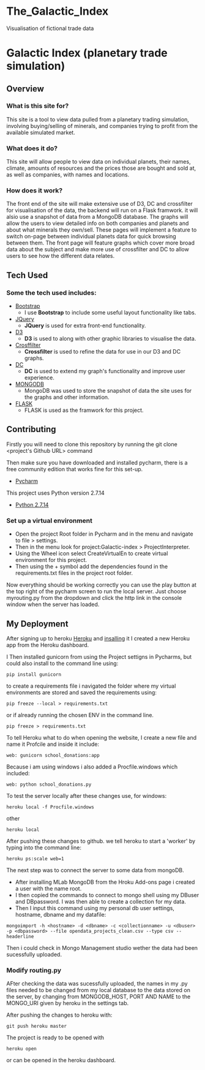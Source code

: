 # The_Galactic_Index
Visualisation of fictional trade data

# Galactic Index (planetary trade simulation)

## Overview

### What is this site for?

This site is a tool to view data pulled from a planetary trading simulation, involving buying/selling of minerals, and companies trying to profit from the available simulated market.

### What does it do?

This site will allow people to view data on individual planets, their names, climate, amounts of resources and the prices those are bought and sold at, as well as companies, with names and locations.

### How does it work?

The front end of the site will make extensive use of D3, DC and crossfilter for visualisation of the data, the backend will run on a Flask framwork. it will alsio use a snapshot of data from a MongoDB database.
The graphs will allow the users to view detailed info on both companies and planets and about what minerals they own/sell. These pages will implement a feature to switch on-page between individual planets data for quick browsing between them. The front page will feature graphs which cover more broad data about the subject and make more use of crossfilter and DC to allow users to see how the different data relates.

## Tech Used

### Some the tech used includes:
- [Bootstrap](http://getbootstrap.com/)
    - I use **Bootstrap** to include some useful layout functionality like tabs.
- [JQuery](https://jquery.com/)
  - **JQuery** is used for extra front-end functionality.
- [D3](https://d3js.org/)
  - **D3** is used to along with other graphic libraries to visualise the data.
- [Crosffilter](https://github.com/square/crossfilter)
  - **Crossfilter** is used to refine the data for use in our D3 and DC graphs.
- [DC](https://dc-js.github.io/dc.js/)
    - **DC** is used to extend my graph's functionality and improve user experience.
- [MONGODB](https://www.mongodb.com/)
    - MongoDB was used to store the snapshot of data the site uses for the graphs and other information.
- [FLASK](http://flask.pocoo.org/)
    - FLASK is used as the framwork for this project.
  
## Contributing

Firstly you will need to clone this repository by running the git clone <project's Github URL> command

Then make sure you have downloaded and installed pycharm, there is a free community edition that works fine for this set-up. 
- [Pycharm](https://www.jetbrains.com/pycharm/)

This project uses Python version 2.7.14
- [Python 2.7.14](https://www.python.org/downloads/)

### Set up a virtual environment

 - Open the project Root folder in Pycharm and in the menu and navigate to file > settings.
 - Then in the menu look for project:Galactic-index > ProjectInterpreter.
 - Using the Wheel icon select CreateVirtualEn to create virtual environment for this project.
 - Then using the + symbol add the dependencies found in the requirements.txt files in the project root folder.

Now everything should be working correctly you can use the play button at the top right of the pycharm screen to run the local server.
Just choose myrouting.py from the dropdown and click the http link in the console window when the server has loaded.

## My Deployment
After signing up to heroku [Heroku](https://signup.heroku.com/) and [insalling](https://devcenter.heroku.com/articles/heroku-cli) it I created a new Heroku app from the Heroku dashboard.

I Then installed gunicorn from using the Project settigns in Pycharms, but could also install to the command line using:
```
pip install gunicorn
```

to create a requirements file i navigated the folder where my virtual environments are stored and saved the requirements using:
```
pip freeze --local > requirements.txt
```
or if already running the chosen ENV in the command line.
```
pip freeze > requirements.txt
```

To tell Heroku what to do when opening the website, I create a new file and name it Profcile and inside it include:
```
web: gunicorn school_donations:app
```
Because i am using windows i also added a Procfile.windows which included:
```
web: python school_donations.py
```
To test the server locally after these changes use, for windows:
```
heroku local -f Procfile.windows
```
other
```
heroku local
```

After pushing these changes to github. we tell heroku to start a 'worker' by typing into the command line:
```
heroku ps:scale web=1
```

The next step was to connect the server to some data from mongoDB.

- After installing MLab MongoDB from the Hroku Add-ons page i created a user with the name root.
- I then copied the commands to connect to mongo shell using my DBuser and DBpassword. I was then able to create a collection for my data.
- Then I input this command using my personal db user settings, hostname, dbname and my datafile:
```
mongoimport -h <hostname> -d <dbname> -c <collectionname> -u <dbuser> -p <dbpassword> --file opendata_projects_clean.csv --type csv --headerline
```

Then i could check in Mongo Management studio wether the data had been sucessfully uploaded.

### Modify routing.py

AFter checking the data was sucessfully uploaded, the names in my .py files needed to be changed from my local database to the data stored on the server, by changing from MONGODB_HOST, PORT AND NAME to the MONGO_URI given by heroku in the settings tab.

After pushing the changes to heroku with:
```
git push heroku master
```
The project is ready to be opened with
```
heroku open
```
or can be opened in the heroku dashboard.

